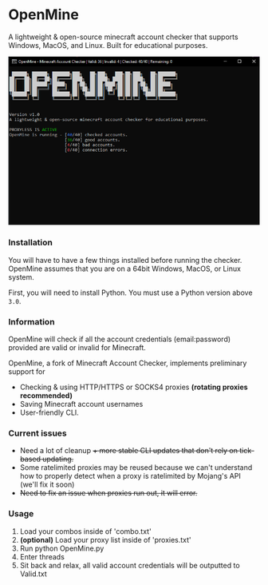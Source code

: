 # OpenMine
A lightweight & open-source minecraft account checker that supports Windows, MacOS, and Linux. Built for educational purposes.

![](img/checkgui.png)

### Installation

You will have to have a few things installed before running the checker. OpenMine assumes that you are on a 64bit Windows, MacOS, or Linux system.

First, you will need to install Python. You must use a Python version above `3.0`. 


### Information
OpenMine will check if all the account credentials (email:password) provided are valid or invalid for Minecraft.

OpenMine, a fork of Minecraft Account Checker, implements preliminary support for 
- Checking & using HTTP/HTTPS or SOCKS4 proxies **(rotating proxies recommended)**
- Saving Minecraft account usernames 
- User-friendly CLI.

### Current issues
- Need a lot of cleanup <strike>+ more stable CLI updates that don't rely on tick-based updating.</strike>
- <underline>Some</underline> ratelimited proxies may be reused because we can't understand how to properly detect when a proxy is ratelimited by Mojang's API (we'll fix it soon)
- <strike>Need to fix an issue when proxies run out, it will error.</strike>

### Usage
1. Load your combos inside of 'combo.txt'
2. **(optional)** Load your proxy list inside of 'proxies.txt' 
3. Run python OpenMine.py
4. Enter threads
5. Sit back and relax, all valid account credentials will be outputted to Valid.txt

